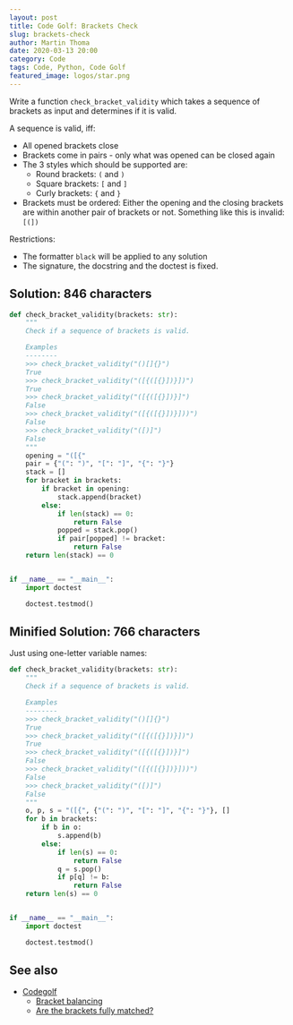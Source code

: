 ```yaml
---
layout: post
title: Code Golf: Brackets Check
slug: brackets-check
author: Martin Thoma
date: 2020-03-13 20:00
category: Code
tags: Code, Python, Code Golf
featured_image: logos/star.png
---
```

Write a function `check_bracket_validity` which takes a sequence of brackets as
input and determines if it is valid.

A sequence is valid, iff:

* All opened brackets close
* Brackets come in pairs - only what was opened can be closed again
* The 3 styles which should be supported are:
    * Round brackets: `(` and `)`
    * Square brackets: `[` and `]`
    * Curly brackets: `{` and `}`
* Brackets must be ordered: Either the opening and the closing brackets are
  within another pair of brackets or not. Something like this is invalid:
  `[(])`

Restrictions:

* The formatter `black` will be applied to any solution
* The signature, the docstring and the doctest is fixed.


## Solution: 846 characters

```python
def check_bracket_validity(brackets: str):
    """
    Check if a sequence of brackets is valid.

    Examples
    --------
    >>> check_bracket_validity("()[]{}")
    True
    >>> check_bracket_validity("([{([{}])}])")
    True
    >>> check_bracket_validity("([{([{}])}]")
    False
    >>> check_bracket_validity("([{([{}])}]))")
    False
    >>> check_bracket_validity("([)]")
    False
    """
    opening = "([{"
    pair = {"(": ")", "[": "]", "{": "}"}
    stack = []
    for bracket in brackets:
        if bracket in opening:
            stack.append(bracket)
        else:
            if len(stack) == 0:
                return False
            popped = stack.pop()
            if pair[popped] != bracket:
                return False
    return len(stack) == 0


if __name__ == "__main__":
    import doctest

    doctest.testmod()
```


## Minified Solution: 766 characters

Just using one-letter variable names:

```python
def check_bracket_validity(brackets: str):
    """
    Check if a sequence of brackets is valid.

    Examples
    --------
    >>> check_bracket_validity("()[]{}")
    True
    >>> check_bracket_validity("([{([{}])}])")
    True
    >>> check_bracket_validity("([{([{}])}]")
    False
    >>> check_bracket_validity("([{([{}])}]))")
    False
    >>> check_bracket_validity("([)]")
    False
    """
    o, p, s = "([{", {"(": ")", "[": "]", "{": "}"}, []
    for b in brackets:
        if b in o:
            s.append(b)
        else:
            if len(s) == 0:
                return False
            q = s.pop()
            if p[q] != b:
                return False
    return len(s) == 0


if __name__ == "__main__":
    import doctest

    doctest.testmod()
```

## See also

* [Codegolf](https://codegolf.stackexchange.com/)
    * [Bracket balancing](https://codegolf.stackexchange.com/q/65526/5240)
    * [Are the brackets fully matched?](https://codegolf.stackexchange.com/q/77138/5240)